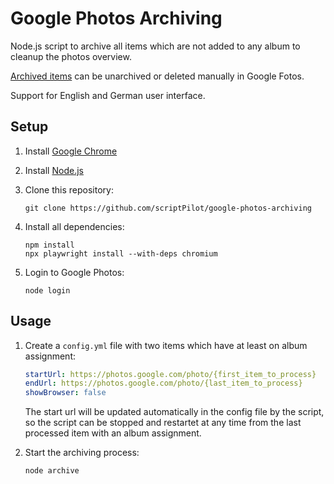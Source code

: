 # Google Photos Archiving

Node.js script to archive all items which are not added to any album to cleanup the photos overview.

[Archived items](https://photos.google.com/archive) can be unarchived or deleted manually in Google Fotos.

Support for English and German user interface.

## Setup

1. Install [Google Chrome](https://www.google.com/chrome/)

2. Install [Node.js](https://nodejs.org/)

3. Clone this repository:

   ```
   git clone https://github.com/scriptPilot/google-photos-archiving
   ```

4. Install all dependencies:

   ```
   npm install
   npx playwright install --with-deps chromium
   ```

5. Login to Google Photos:

   ```
   node login
   ```

## Usage

1. Create a `config.yml` file with two items which have at least on album assignment:

   ```yml
   startUrl: https://photos.google.com/photo/{first_item_to_process}
   endUrl: https://photos.google.com/photo/{last_item_to_process}
   showBrowser: false
   ```

   The start url will be updated automatically in the config file by the script, so the script can be stopped and restartet at any time from the last processed item with an album assignment.

2. Start the archiving process:

   ```
   node archive
   ```
